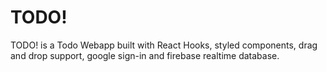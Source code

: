 # TODO!

TODO! is a Todo Webapp built with React Hooks, styled components, drag and drop support, google sign-in and firebase realtime database.
